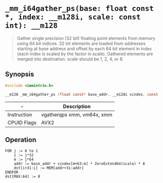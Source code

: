 `_mm_i64gather_ps(base: float const *, index: __m128i, scale: const int): __m128`
=================================================================================

> Gather single precision (32 bit) floating point elements from memory using 64 bit indices. 32 bit elements are loaded from addresses starting at base address and offset by each 64 bit element in index (each index is scaled by the factor in scale). Gathered elements are merged into destination. scale should be 1, 2, 4, or 8.

## Synopsis

```c
#include <immintrin.h>

__m128 _mm_i64gather_ps (float const* base_addr, __m128i vindex, const int scale);
```

| -           | Description                |
| ----------- | -------------------------- |
| Instruction | vgatherqps xmm, vm64x, xmm |
| CPUID Flags | AVX2                       |

## Operation

```
FOR j := 0 to 1
	i := j*32
	m := j*64
	addr := base_addr + vindex[m+63:m] * ZeroExtend64(scale) * 8
	dst[i+31:i] := MEM[addr+31:addr]
ENDFOR
dst[MAX:64] := 0
```

